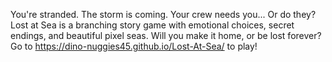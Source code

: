 You're stranded. The storm is coming. Your crew needs you... Or do they? 
Lost at Sea is a branching story game with emotional choices, secret endings, and beautiful pixel seas. Will you make it home, or be lost forever?
Go to https://dino-nuggies45.github.io/Lost-At-Sea/ to play!
